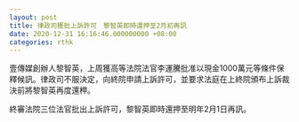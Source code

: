```yaml
---
layout: post
title: 律政司獲批上訴許可　黎智英即時還押至2月初再訊
date: 2020-12-31 16:16:46.000000000 +08:00
categories: rthk
---
```


壹傳媒創辦人黎智英，上周獲高等法院法官李運騰批准以現金1000萬元等條件保釋候訊。律政司不服決定，向終院申請上訴許可，並要求法庭在上終院頒布上訴裁決前將黎智英再度還柙。

終審法院三位法官批出上訴許可，黎智英即時還押至明年2月1日再訊。
